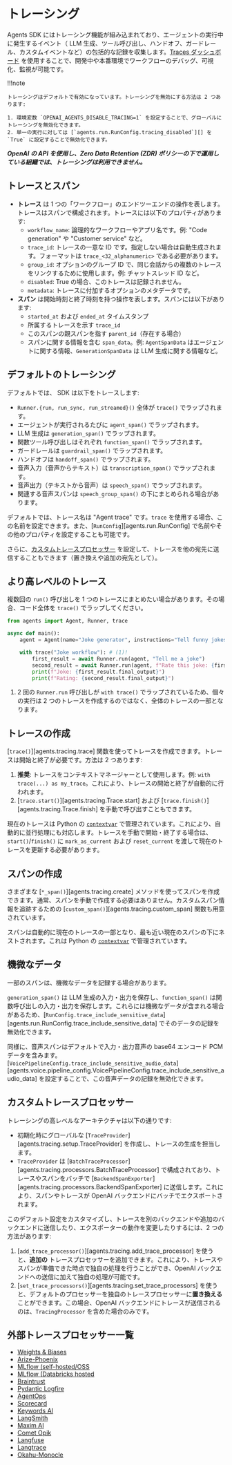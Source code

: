 # トレーシング

Agents SDK にはトレーシング機能が組み込まれており、エージェントの実行中に発生するイベント（ LLM 生成、ツール呼び出し、ハンドオフ、ガードレール、カスタムイベントなど）の包括的な記録を収集します。[Traces ダッシュボード](https://platform.openai.com/traces) を使用することで、開発中や本番環境でワークフローのデバッグ、可視化、監視が可能です。

!!!note

    トレーシングはデフォルトで有効になっています。トレーシングを無効にする方法は 2 つあります:

    1. 環境変数 `OPENAI_AGENTS_DISABLE_TRACING=1` を設定することで、グローバルにトレーシングを無効化できます。
    2. 単一の実行に対しては [`agents.run.RunConfig.tracing_disabled`][] を `True` に設定することで無効化できます。

***OpenAI の API を使用し、Zero Data Retention (ZDR) ポリシーの下で運用している組織では、トレーシングは利用できません。***

## トレースとスパン

-   **トレース** は 1 つの「ワークフロー」のエンドツーエンドの操作を表します。トレースはスパンで構成されます。トレースには以下のプロパティがあります:
    -   `workflow_name`: 論理的なワークフローやアプリ名です。例: "Code generation" や "Customer service" など。
    -   `trace_id`: トレースの一意な ID です。指定しない場合は自動生成されます。フォーマットは `trace_<32_alphanumeric>` である必要があります。
    -   `group_id`: オプションのグループ ID で、同じ会話からの複数のトレースをリンクするために使用します。例: チャットスレッド ID など。
    -   `disabled`: True の場合、このトレースは記録されません。
    -   `metadata`: トレースに付加するオプションのメタデータです。
-   **スパン** は開始時刻と終了時刻を持つ操作を表します。スパンには以下があります:
    -   `started_at` および `ended_at` タイムスタンプ
    -   所属するトレースを示す `trace_id`
    -   このスパンの親スパンを指す `parent_id`（存在する場合）
    -   スパンに関する情報を含む `span_data`。例: `AgentSpanData` はエージェントに関する情報、`GenerationSpanData` は LLM 生成に関する情報など。

## デフォルトのトレーシング

デフォルトでは、 SDK は以下をトレースします:

-   `Runner.{run, run_sync, run_streamed}()` 全体が `trace()` でラップされます。
-   エージェントが実行されるたびに `agent_span()` でラップされます。
-   LLM 生成は `generation_span()` でラップされます。
-   関数ツール呼び出しはそれぞれ `function_span()` でラップされます。
-   ガードレールは `guardrail_span()` でラップされます。
-   ハンドオフは `handoff_span()` でラップされます。
-   音声入力（音声からテキスト）は `transcription_span()` でラップされます。
-   音声出力（テキストから音声）は `speech_span()` でラップされます。
-   関連する音声スパンは `speech_group_span()` の下にまとめられる場合があります。

デフォルトでは、トレース名は "Agent trace" です。`trace` を使用する場合、この名前を設定できます。また、[`RunConfig`][agents.run.RunConfig] で名前やその他のプロパティを設定することも可能です。

さらに、[カスタムトレースプロセッサー](#custom-tracing-processors) を設定して、トレースを他の宛先に送信することもできます（置き換えや追加の宛先として）。

## より高レベルのトレース

複数回の `run()` 呼び出しを 1 つのトレースにまとめたい場合があります。その場合、コード全体を `trace()` でラップしてください。

```python
from agents import Agent, Runner, trace

async def main():
    agent = Agent(name="Joke generator", instructions="Tell funny jokes.")

    with trace("Joke workflow"): # (1)!
        first_result = await Runner.run(agent, "Tell me a joke")
        second_result = await Runner.run(agent, f"Rate this joke: {first_result.final_output}")
        print(f"Joke: {first_result.final_output}")
        print(f"Rating: {second_result.final_output}")
```

1. 2 回の `Runner.run` 呼び出しが `with trace()` でラップされているため、個々の実行は 2 つのトレースを作成するのではなく、全体のトレースの一部となります。

## トレースの作成

[`trace()`][agents.tracing.trace] 関数を使ってトレースを作成できます。トレースは開始と終了が必要です。方法は 2 つあります:

1. **推奨**: トレースをコンテキストマネージャーとして使用します。例: `with trace(...) as my_trace`。これにより、トレースの開始と終了が自動的に行われます。
2. [`trace.start()`][agents.tracing.Trace.start] および [`trace.finish()`][agents.tracing.Trace.finish] を手動で呼び出すこともできます。

現在のトレースは Python の [`contextvar`](https://docs.python.org/3/library/contextvars.html) で管理されています。これにより、自動的に並行処理にも対応します。トレースを手動で開始・終了する場合は、`start()`/`finish()` に `mark_as_current` および `reset_current` を渡して現在のトレースを更新する必要があります。

## スパンの作成

さまざまな [`*_span()`][agents.tracing.create] メソッドを使ってスパンを作成できます。通常、スパンを手動で作成する必要はありません。カスタムスパン情報を追跡するための [`custom_span()`][agents.tracing.custom_span] 関数も用意されています。

スパンは自動的に現在のトレースの一部となり、最も近い現在のスパンの下にネストされます。これは Python の [`contextvar`](https://docs.python.org/3/library/contextvars.html) で管理されています。

## 機微なデータ

一部のスパンは、機微なデータを記録する場合があります。

`generation_span()` は LLM 生成の入力・出力を保存し、`function_span()` は関数呼び出しの入力・出力を保存します。これらには機微なデータが含まれる場合があるため、[`RunConfig.trace_include_sensitive_data`][agents.run.RunConfig.trace_include_sensitive_data] でそのデータの記録を無効化できます。

同様に、音声スパンはデフォルトで入力・出力音声の base64 エンコード PCM データを含みます。[`VoicePipelineConfig.trace_include_sensitive_audio_data`][agents.voice.pipeline_config.VoicePipelineConfig.trace_include_sensitive_audio_data] を設定することで、この音声データの記録を無効化できます。

## カスタムトレースプロセッサー

トレーシングの高レベルなアーキテクチャは以下の通りです:

-   初期化時にグローバルな [`TraceProvider`][agents.tracing.setup.TraceProvider] を作成し、トレースの生成を担当します。
-   `TraceProvider` は [`BatchTraceProcessor`][agents.tracing.processors.BatchTraceProcessor] で構成されており、トレースやスパンをバッチで [`BackendSpanExporter`][agents.tracing.processors.BackendSpanExporter] に送信します。これにより、スパンやトレースが OpenAI バックエンドにバッチでエクスポートされます。

このデフォルト設定をカスタマイズし、トレースを別のバックエンドや追加のバックエンドに送信したり、エクスポーターの動作を変更したりするには、2 つの方法があります:

1. [`add_trace_processor()`][agents.tracing.add_trace_processor] を使うと、**追加の** トレースプロセッサーを追加できます。これにより、トレースやスパンが準備できた時点で独自の処理を行うことができ、OpenAI バックエンドへの送信に加えて独自の処理が可能です。
2. [`set_trace_processors()`][agents.tracing.set_trace_processors] を使うと、デフォルトのプロセッサーを独自のトレースプロセッサーに**置き換える**ことができます。この場合、OpenAI バックエンドにトレースが送信されるのは、`TracingProcessor` を含めた場合のみです。

## 外部トレースプロセッサー一覧

-   [Weights & Biases](https://weave-docs.wandb.ai/guides/integrations/openai_agents)
-   [Arize-Phoenix](https://docs.arize.com/phoenix/tracing/integrations-tracing/openai-agents-sdk)
-   [MLflow (self-hosted/OSS](https://mlflow.org/docs/latest/tracing/integrations/openai-agent)
-   [MLflow (Databricks hosted](https://docs.databricks.com/aws/en/mlflow/mlflow-tracing#-automatic-tracing)
-   [Braintrust](https://braintrust.dev/docs/guides/traces/integrations#openai-agents-sdk)
-   [Pydantic Logfire](https://logfire.pydantic.dev/docs/integrations/llms/openai/#openai-agents)
-   [AgentOps](https://docs.agentops.ai/v1/integrations/agentssdk)
-   [Scorecard](https://docs.scorecard.io/docs/documentation/features/tracing#openai-agents-sdk-integration)
-   [Keywords AI](https://docs.keywordsai.co/integration/development-frameworks/openai-agent)
-   [LangSmith](https://docs.smith.langchain.com/observability/how_to_guides/trace_with_openai_agents_sdk)
-   [Maxim AI](https://www.getmaxim.ai/docs/observe/integrations/openai-agents-sdk)
-   [Comet Opik](https://www.comet.com/docs/opik/tracing/integrations/openai_agents)
-   [Langfuse](https://langfuse.com/docs/integrations/openaiagentssdk/openai-agents)
-   [Langtrace](https://docs.langtrace.ai/supported-integrations/llm-frameworks/openai-agents-sdk)
-   [Okahu-Monocle](https://github.com/monocle2ai/monocle)